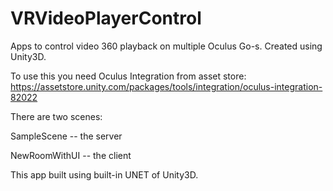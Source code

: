 # VRVideoPlayerControl
Apps to control video 360 playback on multiple Oculus Go-s.
Created using Unity3D.

To use this you need Oculus Integration from asset store:
https://assetstore.unity.com/packages/tools/integration/oculus-integration-82022

There are two scenes:

SampleScene -- the server

NewRoomWithUI -- the client

This app built using built-in UNET of Unity3D.



